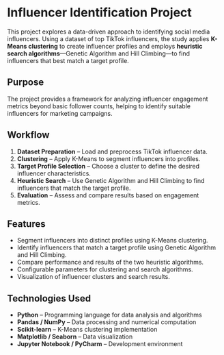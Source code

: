 # Influencer Identification Project
This project explores a data-driven approach to identifying social media influencers. Using a dataset of top TikTok influencers, the study applies **K-Means clustering** to create influencer profiles and employs **heuristic search algorithms**—Genetic Algorithm and Hill Climbing—to find influencers that best match a target profile.

## Purpose
The project provides a framework for analyzing influencer engagement metrics beyond basic follower counts, helping to identify suitable influencers for marketing campaigns.

## Workflow
1. **Dataset Preparation** – Load and preprocess TikTok influencer data.  
2. **Clustering** – Apply K-Means to segment influencers into profiles.  
3. **Target Profile Selection** – Choose a cluster to define the desired influencer characteristics.  
4. **Heuristic Search** – Use Genetic Algorithm and Hill Climbing to find influencers that match the target profile.  
5. **Evaluation** – Assess and compare results based on engagement metrics.  

## Features
- Segment influencers into distinct profiles using K-Means clustering.  
- Identify influencers that match a target profile using Genetic Algorithm and Hill Climbing.  
- Compare performance and results of the two heuristic algorithms.  
- Configurable parameters for clustering and search algorithms.  
- Visualization of influencer clusters and search results.  

## Technologies Used
- **Python** – Programming language for data analysis and algorithms  
- **Pandas / NumPy** – Data processing and numerical computation  
- **Scikit-learn** – K-Means clustering implementation  
- **Matplotlib / Seaborn** – Data visualization  
- **Jupyter Notebook / PyCharm** – Development environment  

